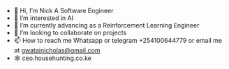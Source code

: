 - 👋 Hi, I’m Nick A Software Engineer
- 👀 I’m interested in AI
- 🌱 I’m currently advancing as a Reinforcement Learning Engineer
- 💞️ I’m looking to collaborate on projects
- 📫 How to reach me Whatsapp or telegram +254100644779 or email me at gwatainicholas@gmail.com 
- 🕸️ ceo.househunting.co.ke 
<!---
gwatai/gwatai is a ✨ special ✨ repository because its `README.md` (this file) appears on your GitHub profile.
You can click the Preview link to take a look at your changes.
--->
